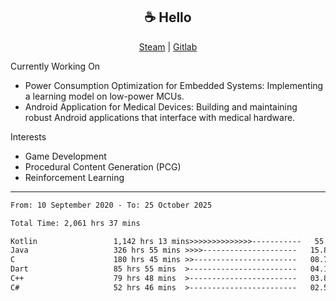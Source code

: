 <h2 align="center"> ☕ Hello </h2>

<p align="center">
  <a href="https://steamcommunity.com/id/Niforances/">Steam</a> |
  <a href="https://gitlab.com/niforances">Gitlab</a>
</p>

Currently Working On
- Power Consumption Optimization for Embedded Systems: Implementing a learning model on low-power MCUs.
- Android Application for Medical Devices: Building and maintaining robust Android applications that interface with medical hardware.

Interests
- Game Development
- Procedural Content Generation (PCG)
- Reinforcement Learning

------

<!--START_SECTION:waka-->

```txt
From: 10 September 2020 - To: 25 October 2025

Total Time: 2,061 hrs 37 mins

Kotlin                 1,142 hrs 13 mins>>>>>>>>>>>>>>-----------   55.40 %
Java                   326 hrs 55 mins >>>>---------------------   15.86 %
C                      180 hrs 45 mins >>-----------------------   08.77 %
Dart                   85 hrs 55 mins  >------------------------   04.17 %
C++                    79 hrs 48 mins  >------------------------   03.87 %
C#                     52 hrs 46 mins  >------------------------   02.56 %
```

<!--END_SECTION:waka-->
